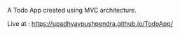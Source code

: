 A Todo App created using MVC architecture.

Live at : https://upadhyaypushpendra.github.io/TodoApp/
